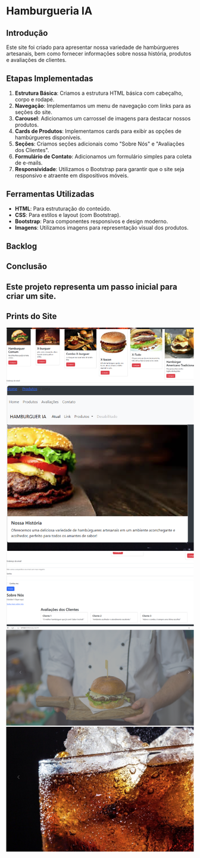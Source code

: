 # Hamburgueria IA

## Introdução
Este site foi criado para apresentar nossa variedade de hambúrgueres artesanais, bem como fornecer informações sobre nossa história, produtos e avaliações de clientes.

## Etapas Implementadas
1. **Estrutura Básica**: Criamos a estrutura HTML básica com cabeçalho, corpo e rodapé.
2. **Navegação**: Implementamos um menu de navegação com links para as seções do site.
3. **Carousel**: Adicionamos um carrossel de imagens para destacar nossos produtos.
4. **Cards de Produtos**: Implementamos cards para exibir as opções de hambúrgueres disponíveis.
5. **Seções**: Criamos seções adicionais como "Sobre Nós" e "Avaliações dos Clientes".
6. **Formulário de Contato**: Adicionamos um formulário simples para coleta de e-mails.
7. **Responsividade**: Utilizamos o Bootstrap para garantir que o site seja responsivo e atraente em dispositivos móveis.

## Ferramentas Utilizadas
- **HTML**: Para estruturação do conteúdo.
- **CSS**: Para estilos e layout (com Bootstrap).
- **Bootstrap**: Para componentes responsivos e design moderno.
- **Imagens**: Utilizamos imagens para representação visual dos produtos.

## Backlog


## Conclusão
Este projeto representa um passo inicial para criar um site.
---

## Prints do Site
![alt text](7.png)
![alt text](6.png)
![alt text](8.png)
![alt text](rodapé.png)
![alt text](<rodapé 2.png>)
